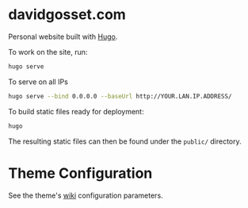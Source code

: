 # davidgosset.com

Personal website built with [Hugo](https://gohugo.io).

To work on the site, run:

```sh
hugo serve
```

To serve on all IPs

```sh
hugo serve --bind 0.0.0.0 --baseUrl http://YOUR.LAN.IP.ADDRESS/
```

To build static files ready for deployment:

```sh
hugo
```

The resulting static files can then be found under the `public/` directory.


# Theme Configuration

See the theme's [wiki] configuration parameters.

[wiki]: https://github.com/luizdepra/hugo-coder/wiki/Configurations
